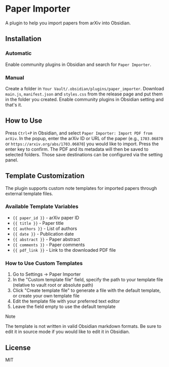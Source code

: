 # Paper Importer

A plugin to help you import papers from arXiv into Obsidian.

## Installation

### Automatic

Enable community plugins in Obsidian and search for `Paper Importer`.

### Manual

Create a folder in `Your Vault/.obsidian/plugins/paper_importer`. Download `main.js`, `manifest.json`
and `styles.css` from the release page and put them in the folder you created. Enable community
plugins in Obsidian setting and that's it.

## How to Use

Press `Ctrl+P` in Obsidian, and select `Paper Importer: Import PDF from arXiv`. In the popup,
enter the arXiv ID or URL of the paper (e.g., `1703.06870` or `https://arxiv.org/abs/1703.06870`)
you would like to import. Press the enter key to confirm. The PDF and its metadata will then
be saved to selected folders. Those save destinations can be configured via the setting panel.

## Template Customization

The plugin supports custom note templates for imported papers through external template files.

### Available Template Variables

- `{{ paper_id }}` - arXiv paper ID
- `{{ title }}` - Paper title
- `{{ authors }}` - List of authors
- `{{ date }}` - Publication date
- `{{ abstract }}` - Paper abstract
- `{{ comments }}` - Paper comments
- `{{ pdf_link }}` - Link to the downloaded PDF file

### How to Use Custom Templates

1. Go to Settings → Paper Importer
2. In the "Custom template file" field, specify the path to your template file (relative to vault root or absolute path)
3. Click "Create template file" to generate a file with the default template, or create your own template file
4. Edit the template file with your preferred text editor
5. Leave the field empty to use the default template

> [!Note]
> The template is not written in valid Obsidian markdown formats. Be sure to edit it in source mode
> if you would like to edit it in Obsidian.

## License

MIT
